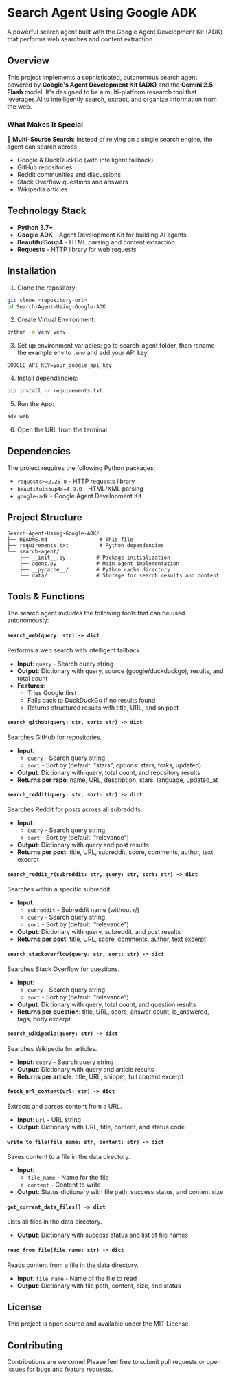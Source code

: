 # Search Agent Using Google ADK

A powerful search agent built with the Google Agent Development Kit (ADK) that performs web searches and content extraction.

## Overview

This project implements a sophisticated, autonomous search agent powered by **Google's Agent Development Kit (ADK)** and the **Gemini 2.5 Flash** model. It's designed to be a multi-platform research tool that leverages AI to intelligently search, extract, and organize information from the web.

### What Makes It Special

**🔗 Multi-Source Search**: Instead of relying on a single search engine, the agent can search across:
- Google & DuckDuckGo (with intelligent fallback)
- GitHub repositories
- Reddit communities and discussions
- Stack Overflow questions and answers
- Wikipedia articles

## Technology Stack

- **Python 3.7+**
- **Google ADK** - Agent Development Kit for building AI agents
- **BeautifulSoup4** - HTML parsing and content extraction
- **Requests** - HTTP library for web requests

## Installation

1. Clone the repository:
```bash
git clone <repository-url>
cd Search-Agent-Using-Google-ADK
```

2. Create Virtual Environment:
```bash
python -m venv venv
```

3. Set up environment variables:
go to search-agent folder, then rename the example env to `.env` and add your API key:
```
GOOGLE_API_KEY=your_google_api_key
```

4. Install dependencies:
```bash
pip install -r requirements.txt
```

5. Run the App:
```bash
adk web
```

6. Open the URL from the terminal

## Dependencies

The project requires the following Python packages:
- `requests>=2.25.0` - HTTP requests library
- `beautifulsoup4>=4.9.0` - HTML/XML parsing
- `google-adk` - Google Agent Development Kit

## Project Structure

```
Search-Agent-Using-Google-ADK/
├── README.md                 # This file
├── requirements.txt          # Python dependencies
└── search-agent/
    ├── __init__.py          # Package initialization
    ├── agent.py             # Main agent implementation
    ├── __pycache__/         # Python cache directory
    └── data/                # Storage for search results and content
```

## Tools & Functions

The search agent includes the following tools that can be used autonomously:

#### `search_web(query: str) -> dict`
Performs a web search with intelligent fallback.
- **Input**: `query` - Search query string
- **Output**: Dictionary with query, source (google/duckduckgo), results, and total count
- **Features**:
  - Tries Google first
  - Falls back to DuckDuckGo if no results found
  - Returns structured results with title, URL, and snippet

#### `search_github(query: str, sort: str) -> dict`
Searches GitHub for repositories.
- **Input**: 
  - `query` - Search query string
  - `sort` - Sort by (default: "stars", options: stars, forks, updated)
- **Output**: Dictionary with query, total count, and repository results
- **Returns per repo**: name, URL, description, stars, language, updated_at

#### `search_reddit(query: str, sort: str) -> dict`
Searches Reddit for posts across all subreddits.
- **Input**:
  - `query` - Search query string
  - `sort` - Sort by (default: "relevance")
- **Output**: Dictionary with query and post results
- **Returns per post**: title, URL, subreddit, score, comments, author, text excerpt

#### `search_reddit_r(subreddit: str, query: str, sort: str) -> dict`
Searches within a specific subreddit.
- **Input**:
  - `subreddit` - Subreddit name (without r/)
  - `query` - Search query string
  - `sort` - Sort by (default: "relevance")
- **Output**: Dictionary with query, subreddit, and post results
- **Returns per post**: title, URL, score, comments, author, text excerpt

#### `search_stackoverflow(query: str, sort: str) -> dict`
Searches Stack Overflow for questions.
- **Input**:
  - `query` - Search query string
  - `sort` - Sort by (default: "relevance")
- **Output**: Dictionary with query, total count, and question results
- **Returns per question**: title, URL, score, answer count, is_answered, tags, body excerpt

#### `search_wikipedia(query: str) -> dict`
Searches Wikipedia for articles.
- **Input**: `query` - Search query string
- **Output**: Dictionary with query and article results
- **Returns per article**: title, URL, snippet, full content excerpt

#### `fetch_url_content(url: str) -> dict`
Extracts and parses content from a URL.
- **Input**: `url` - URL string
- **Output**: Dictionary with URL, title, content, and status code

#### `write_to_file(file_name: str, content: str) -> dict`
Saves content to a file in the data directory.
- **Input**:
  - `file_name` - Name for the file
  - `content` - Content to write
- **Output**: Status dictionary with file path, success status, and content size

#### `get_current_data_files() -> dict`
Lists all files in the data directory.
- **Output**: Dictionary with success status and list of file names

#### `read_from_file(file_name: str) -> dict`
Reads content from a file in the data directory.
- **Input**: `file_name` - Name of the file to read
- **Output**: Dictionary with file path, content, size, and status

## License

This project is open source and available under the MIT License.

## Contributing

Contributions are welcome! Please feel free to submit pull requests or open issues for bugs and feature requests.
